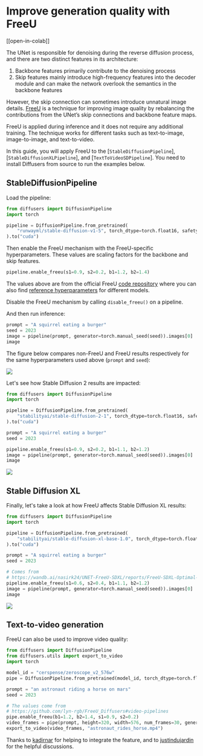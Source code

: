 <!--Copyright 2023 The HuggingFace Team. All rights reserved.

Licensed under the Apache License, Version 2.0 (the "License"); you may not use this file except in compliance with
the License. You may obtain a copy of the License at

http://www.apache.org/licenses/LICENSE-2.0

Unless required by applicable law or agreed to in writing, software distributed under the License is distributed on
an "AS IS" BASIS, WITHOUT WARRANTIES OR CONDITIONS OF ANY KIND, either express or implied. See the License for the
specific language governing permissions and limitations under the License.
-->

# Improve generation quality with FreeU

[[open-in-colab]]

The UNet is responsible for denoising during the reverse diffusion process, and there are two distinct features in its architecture:

1. Backbone features primarily contribute to the denoising process
2. Skip features mainly introduce high-frequency features into the decoder module and can make the network overlook the semantics in the backbone features

However, the skip connection can sometimes introduce unnatural image details. [FreeU](https://hf.co/papers/2309.11497) is a technique for improving image quality by rebalancing the contributions from the UNet’s skip connections and backbone feature maps.

FreeU is applied during inference and it does not require any additional training. The technique works for different tasks such as text-to-image, image-to-image, and text-to-video.

In this guide, you will apply FreeU to the [`StableDiffusionPipeline`], [`StableDiffusionXLPipeline`], and [`TextToVideoSDPipeline`]. You need to install Diffusers from source to run the examples below.

## StableDiffusionPipeline

Load the pipeline:

```py
from diffusers import DiffusionPipeline
import torch

pipeline = DiffusionPipeline.from_pretrained(
    "runwayml/stable-diffusion-v1-5", torch_dtype=torch.float16, safety_checker=None
).to("cuda")
```

Then enable the FreeU mechanism with the FreeU-specific hyperparameters. These values are scaling factors for the backbone and skip features.

```py
pipeline.enable_freeu(s1=0.9, s2=0.2, b1=1.2, b2=1.4)
```

The values above are from the official FreeU [code repository](https://github.com/ChenyangSi/FreeU) where you can also find [reference hyperparameters](https://github.com/ChenyangSi/FreeU#range-for-more-parameters) for different models.

<Tip>

Disable the FreeU mechanism by calling `disable_freeu()` on a pipeline.

</Tip>

And then run inference:

```py
prompt = "A squirrel eating a burger"
seed = 2023
image = pipeline(prompt, generator=torch.manual_seed(seed)).images[0]
image
```

The figure below compares non-FreeU and FreeU results respectively for the same hyperparameters used above (`prompt` and `seed`):

![](https://huggingface.co/datasets/huggingface/documentation-images/resolve/main/diffusers/freeu/sdv1_5_freeu.jpg)


Let's see how Stable Diffusion 2 results are impacted:

```py
from diffusers import DiffusionPipeline
import torch

pipeline = DiffusionPipeline.from_pretrained(
    "stabilityai/stable-diffusion-2-1", torch_dtype=torch.float16, safety_checker=None
).to("cuda")

prompt = "A squirrel eating a burger"
seed = 2023

pipeline.enable_freeu(s1=0.9, s2=0.2, b1=1.1, b2=1.2)
image = pipeline(prompt, generator=torch.manual_seed(seed)).images[0]
image
```

![](https://huggingface.co/datasets/huggingface/documentation-images/resolve/main/diffusers/freeu/sdv2_1_freeu.jpg)

## Stable Diffusion XL

Finally, let's take a look at how FreeU affects Stable Diffusion XL results:

```py
from diffusers import DiffusionPipeline
import torch

pipeline = DiffusionPipeline.from_pretrained(
    "stabilityai/stable-diffusion-xl-base-1.0", torch_dtype=torch.float16,
).to("cuda")

prompt = "A squirrel eating a burger"
seed = 2023

# Comes from
# https://wandb.ai/nasirk24/UNET-FreeU-SDXL/reports/FreeU-SDXL-Optimal-Parameters--Vmlldzo1NDg4NTUw
pipeline.enable_freeu(s1=0.6, s2=0.4, b1=1.1, b2=1.2)
image = pipeline(prompt, generator=torch.manual_seed(seed)).images[0]
image
```

![](https://huggingface.co/datasets/huggingface/documentation-images/resolve/main/diffusers/freeu/sdxl_freeu.jpg)

## Text-to-video generation

FreeU can also be used to improve video quality:

```python
from diffusers import DiffusionPipeline
from diffusers.utils import export_to_video
import torch

model_id = "cerspense/zeroscope_v2_576w"
pipe = DiffusionPipeline.from_pretrained(model_id, torch_dtype=torch.float16).to("cuda")

prompt = "an astronaut riding a horse on mars"
seed = 2023

# The values come from
# https://github.com/lyn-rgb/FreeU_Diffusers#video-pipelines
pipe.enable_freeu(b1=1.2, b2=1.4, s1=0.9, s2=0.2)
video_frames = pipe(prompt, height=320, width=576, num_frames=30, generator=torch.manual_seed(seed)).frames
export_to_video(video_frames, "astronaut_rides_horse.mp4")
```

Thanks to [kadirnar](https://github.com/kadirnar/) for helping to integrate the feature, and to [justindujardin](https://github.com/justindujardin) for the helpful discussions.
